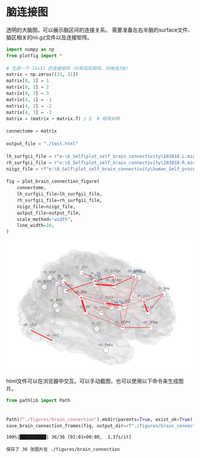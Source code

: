 # 脑连接图

透明的大脑图，可以展示脑区间的连接关系。
需要准备左右半脑的surface文件、脑区相关的nii.gz文件以及连接矩阵。


```python
import numpy as np
from plotfig import *

# 生成一个 31x31 的连接矩阵（对称加权矩阵，对角线为0）
matrix = np.zeros((31, 31))
matrix[0, 1] = 1
matrix[0, 2] = 2
matrix[0, 3] = 3
matrix[4, 1] = -1
matrix[4, 2] = -2
matrix[4, 3] = -3
matrix = (matrix + matrix.T) / 2  # 矩阵对称

connectome = matrix

output_file = "./test.html"

lh_surfgii_file = r"e:\6_Self\plot_self_brain_connectivity\103818.L.midthickness.32k_fs_LR.surf.gii"
rh_surfgii_file = r"e:\6_Self\plot_self_brain_connectivity\103818.R.midthickness.32k_fs_LR.surf.gii"
niigz_file = rf"e:\6_Self\plot_self_brain_connectivity\human_Self_processing_network.nii.gz"

fig = plot_brain_connection_figure(
    connectome,
    lh_surfgii_file=lh_surfgii_file,
    rh_surfgii_file=rh_surfgii_file,
    niigz_file=niigz_file,
    output_file=output_file,
    scale_method="width",
    line_width=10,
)
```


    
![png](brain_connectivity_files/human.gif)
    


html文件可以在浏览器中交互。可以手动截图，也可以使用以下命令来生成图片。


```python
from pathlib import Path


Path(f"./figures/brain_connection").mkdir(parents=True, exist_ok=True)  # 新建文件夹保存帧图
save_brain_connection_frames(fig, output_dir=rf"./figures/brain_connection", n_frames=36)
```

    100%|██████████| 36/36 [02:01<00:00,  3.37s/it]

    保存了 36 张图片在 ./figures/brain_connection
    

    
    
